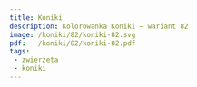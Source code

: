 ```yaml
---
title: Koniki
description: Kolorowanka Koniki – wariant 82
image: /koniki/82/koniki-82.svg
pdf:   /koniki/82/koniki-82.pdf
tags:
 - zwierzeta
 - koniki
---
```

